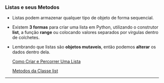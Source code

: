 <h3>Listas e seus Metodos</h3>

  - Listas podem armazenar qualquer tipo de objeto de forma sequencial.
  - Existem **3 formas** para criar uma lista em Python, utilizando o construtor **list**, a função **range** ou colocando valores separados por virgulas dentro de colchetes.
  - Lembrando que listas são **objetos mutaveis**, então podemos **alterar** os dados dentro dela.

    [Como Criar e Percorrer Uma Lista](https://github.com/henferreirapro/Primeiros-Passos-Python-DIO/tree/5-listas-com-python/10-listas-com-python/1-criando-acessando-listas#como-criar-uma-lista)

    [Metodos da Classe list](https://github.com/henferreirapro/Primeiros-Passos-Python-DIO/tree/5-listas-com-python/10-listas-com-python/2-metodos-listas)

___